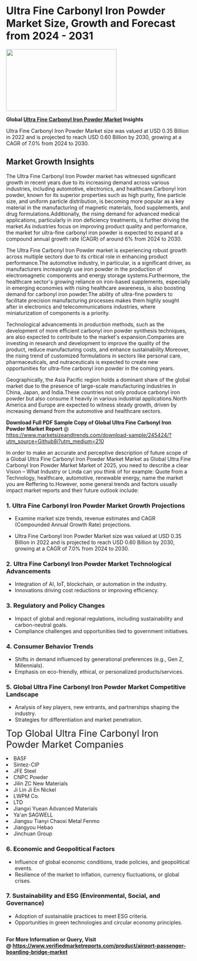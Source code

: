 <H1>Ultra Fine Carbonyl Iron Powder Market Size, Growth and Forecast from 2024 - 2031</H1><img class="aligncenter size-medium wp-image-584254" src="https://thirdeyenews.in/wp-content/uploads/2024/09/Global-Market-Research-300x168.jpeg" alt="" width="300" height="168" /><p><strong>Global&nbsp;<a href="https://www.marketsizeandtrends.com/download-sample/245424/?utm_source=Github8j?utm_medium=210">Ultra Fine Carbonyl Iron Powder Market</a> Insights</strong></p><p>Ultra Fine Carbonyl Iron Powder Market size was valued at USD 0.35 Billion in 2022 and is projected to reach USD 0.60 Billion by 2030, growing at a CAGR of 7.0% from 2024 to 2030.</p><p><h2>Market Growth Insights</h2> The Ultra Fine Carbonyl Iron Powder market has witnessed significant growth in recent years due to its increasing demand across various industries, including automotive, electronics, and healthcare.Carbonyl iron powder, known for its superior properties such as high purity, fine particle size, and uniform particle distribution, is becoming more popular as a key material in the manufacturing of magnetic materials, food supplements, and drug formulations.Additionally, the rising demand for advanced medical applications, particularly in iron deficiency treatments, is further driving the market.As industries focus on improving product quality and performance, the market for ultra-fine carbonyl iron powder is expected to expand at a compound annual growth rate (CAGR) of around 6% from 2024 to 2030. <p>The Ultra Fine Carbonyl Iron Powder market is experiencing robust growth across multiple sectors due to its critical role in enhancing product performance.The automotive industry, in particular, is a significant driver, as manufacturers increasingly use iron powder in the production of electromagnetic components and energy storage systems.Furthermore, the healthcare sector's growing reliance on iron-based supplements, especially in emerging economies with rising healthcare awareness, is also boosting demand for carbonyl iron powder.The ability of ultra-fine powders to facilitate precision manufacturing processes makes them highly sought after in electronics and telecommunications industries, where miniaturization of components is a priority.</p> <p>Technological advancements in production methods, such as the development of more efficient carbonyl iron powder synthesis techniques, are also expected to contribute to the market's expansion.Companies are investing in research and development to improve the quality of the product, reduce manufacturing costs, and enhance sustainability.Moreover, the rising trend of customized formulations in sectors like personal care, pharmaceuticals, and nutraceuticals is expected to create new opportunities for ultra-fine carbonyl iron powder in the coming years.</p> <p>Geographically, the Asia Pacific region holds a dominant share of the global market due to the presence of large-scale manufacturing industries in China, Japan, and India.These countries not only produce carbonyl iron powder but also consume it heavily in various industrial applications.North America and Europe are expected to witness steady growth, driven by increasing demand from the automotive and healthcare sectors.</p> </p><p><span class=""><strong>Download Full PDF Sample Copy of Global Ultra Fine Carbonyl Iron Powder Market Report</strong> @ <a href="https://www.marketsizeandtrends.com/download-sample/245424/?utm_source=Github8j?utm_medium=210" target="_blank">https://www.marketsizeandtrends.com/download-sample/245424/?utm_source=Github8j?utm_medium=210</a></span></p><p>In order to make an accurate and perceptive description of future scope of a Global&nbsp;Ultra Fine Carbonyl Iron Powder Market Market as Global&nbsp;Ultra Fine Carbonyl Iron Powder Market Market of 2025, you need to describe a clear Vision &ndash; What Industry or Linda can you think of for example: Quote from a Technology, healthcare, automotive, renewable energy, name the market you are Reffering to.However, some general trends and factors usually impact market reports and their future outlook include:</p><h3>1.&nbsp;<strong>Ultra Fine Carbonyl Iron Powder Market Growth Projections</strong></h3><ul><li>Examine market size trends, revenue estimates and CAGR (Compounded Annual Growth Rate) projections.</li><li><p>Ultra Fine Carbonyl Iron Powder Market size was valued at USD 0.35 Billion in 2022 and is projected to reach USD 0.60 Billion by 2030, growing at a CAGR of 7.0% from 2024 to 2030.</p></li></ul><h3>2.&nbsp;<strong>Ultra Fine Carbonyl Iron Powder Market Technological Advancements</strong></h3><ul><li>Integration of AI, IoT, blockchain, or automation in the industry.</li><li>Innovations driving cost reductions or improving efficiency.</li></ul><h3>3.&nbsp;<strong>Regulatory and Policy Changes</strong></h3><ul><li>Impact of global and regional regulations, including sustainability and carbon-neutral goals.</li><li>Compliance challenges and opportunities tied to government initiatives.</li></ul><h3>4.&nbsp;<strong>Consumer Behavior Trends</strong></h3><ul><li>Shifts in demand influenced by generational preferences (e.g., Gen Z, Millennials).</li><li>Emphasis on eco-friendly, ethical, or personalized products/services.</li></ul><h3>5.&nbsp;<strong>Global Ultra Fine Carbonyl Iron Powder Market Competitive Landscape</strong></h3><ul><li>Analysis of key players, new entrants, and partnerships shaping the industry.</li><li>Strategies for differentiation and market penetration.</li></ul><p data-pm-slice="1 1 []"><span style="color: inherit; font-family: inherit; font-size: 25px;">Top Global Ultra Fine Carbonyl Iron Powder Market Companies</span></p><div class="" data-test-id=""><p><li>BASF</li><li> Sintez-CIP</li><li> JFE Steel</li><li> CNPC Powder</li><li> Jilin ZC New Materials</li><li> Ji Lin Ji En Nickel</li><li> LWPM Co.</li><li> LTD</li><li> Jiangxi Yuean Advanced Materials</li><li> Ya'an SAGWELL</li><li> Jiangsu Tianyi Chaoxi Metal Fenmo</li><li> Jiangyou Hebao</li><li> Jinchuan Group</li></p></div><h3>6.&nbsp;<strong>Economic and Geopolitical Factors</strong></h3><ul><li>Influence of global economic conditions, trade policies, and geopolitical events.</li><li>Resilience of the market to inflation, currency fluctuations, or global crises.</li></ul><h3>7.&nbsp;<strong>Sustainability and ESG (Environmental, Social, and Governance)</strong></h3><ul><li>Adoption of sustainable practices to meet ESG criteria.</li><li>Opportunities in green technologies and circular economy principles.</li></ul><h2><strong style="font-size: 14px;">For More Information or Query, Visit @&nbsp;</strong><a style="background-color: #ffffff; font-size: 14px;" href="https://www.marketsizeandtrends.com/report/ultra-fine-carbonyl-iron-powder-market/" target="_blank">https://www.verifiedmarketreports.com/product/airport-passenger-boarding-bridge-market</a></h2>